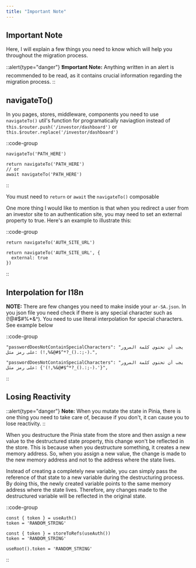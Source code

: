 ```yaml
---
title: "Important Note"
---
```


## Important Note

Here, I will explain a few things you need to know which will help you throughout the migration process.

::alert{type="danger"}
**❗Important Note:** Anything written in an alert is recommended to be read, as it contains crucial information regarding the migration process.
::

## navigateTo()

In you pages, stores, middleware, components you need to use `navigateTo()` util's function for programatically naviagtion instead of `this.$router.push('/investor/dashboard')` or `this.$router.replace('/investor/dashboard')`

::code-group
```js[Not Work]
navigateTo('PATH_HERE')
```
```js[100% Work]
return navigateTo('PATH_HERE')
// or
await navigateTo('PATH_HERE')
```
::

You must need to `return` or `await` the `navigateTo()` composable

One more thing I would like to mention is that when you redirect a user from an investor site to an authentication site, you may need to set an external property to true. Here's an example to illustrate this:

::code-group
```js[Not Work]
return navigateTo('AUTH_SITE_URL')
```
```js[100% Work]
return navigateTo('AUTH_SITE_URL', {
  external: true
})
```
::

## Interpolation for I18n

**NOTE:** There are few changes you need to make inside your `ar-SA.json`. In you json file you need check if there is any special character such as (!@#$#%\*&^). You need to use literal interpolation for special characters. See example below

::code-group

```json[Not Work]
"passwordDoesNotContainSpecialCharacters": "يجب أن تحتوي كلمة المرور على رمز مثل: (!,%&@#$^*?_().:;-).",
```

```js[100% Work]
"passwordDoesNotContainSpecialCharacters": "يجب أن تحتوي كلمة المرور على رمز مثل: {'(!,%&@#$^*?_().:;-).'}",
```

::

## Losing Reactivity

::alert{type="danger"}
**Note:** When you mutate the state in Pinia, there is one thing you need to take care of, because if you don't, it can cause you to lose reactivity.
::

When you destructure the Pinia state from the store and then assign a new value to the destructured state property, this change won't be reflected in the store. This is because when you destructure something, it creates a new memory address. So, when you assign a new value, the change is made to the new memory address and not to the address where the state lives.

Instead of creating a completely new variable, you can simply pass the reference of that state to a new variable during the destructuring process. By doing this, the newly created variable points to the same memory address where the state lives. Therefore, any changes made to the destructured variable will be reflected in the original state.

::code-group
```js[Not Work]
const { token } = useAuth()
token = 'RANDOM_STRING'
```
```js[100% Work]
const { token } = storeToRefs(useAuth())
token = 'RANDOM_STRING'
```

```js[Other Ways]
useRoot().token = 'RANDOM_STRING'
```
::

##
